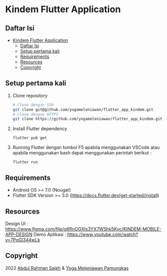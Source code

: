 # Kindem Flutter Application

## Daftar Isi
- [Kindem Flutter Application](#kindem-flutter-application)
  - [Daftar Isi](#daftar-isi)
  - [Setup pertama kali](#setup-pertama-kali)
  - [Requirements](#requirements)
  - [Resources](#resources)
  - [Copyright](#copyright)


## Setup pertama kali
1. Clone repository
	```bash
	# Clone dengan SSH
	git clone git@github.com/yogameleniawan/flutter_app_kindem.git
	# Clone dengan HTTPS
	git clone https://github.com/yogameleniawan/flutter_app_kindem.git
	```
2. Install Flutter dependency
	```
	flutter pub get
	```
3. Running Flutter dengan tombol F5 apabila menggunakan VSCode atau apabila menggunakan bash dapat menggunakan perintah berikut :
	```
	flutter run
	```
	
## Requirements
- Android OS >= 7.0 (Nougat)
- Flutter SDK Version >= 3.0 (https://docs.flutter.dev/get-started/install)

## Resources

Design UI : https://www.figma.com/file/g6flnOGXIs3YX7WShk5Kyc/KINDEM-MOBILE-APP-DESIGN
Demo Aplikasi : https://www.youtube.com/watch?v=7PqGl344wLk

## Copyright
2022 [Abdul Rahman Saleh](https://www.linkedin.com/in/abdul-rahman-saleh-714120217/) & [Yoga Meleniawan Pamungkas](https://www.linked.in/id/yogameleniawan)
